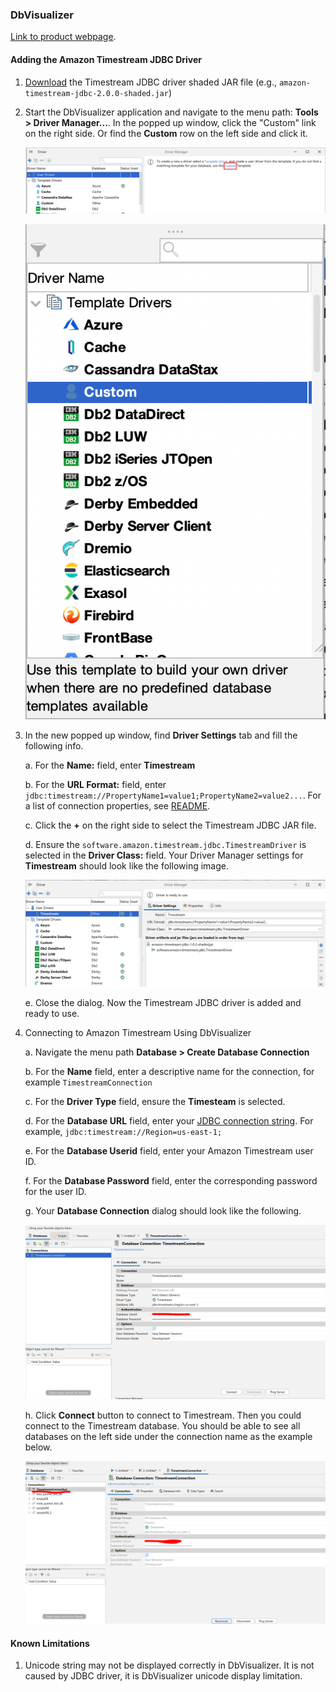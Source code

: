 ### DbVisualizer 
[Link to product webpage](https://www.dbvis.com/download/).

#### Adding the Amazon Timestream JDBC Driver
1. [Download](https://github.com/awslabs/amazon-timestream-driver-jdbc/releases/latest) the Timestream JDBC driver shaded JAR file (e.g., `amazon-timestream-jdbc-2.0.0-shaded.jar`)
2. Start the DbVisualizer application and navigate to the menu path: **Tools > Driver Manager...**. In the popped up window, click the "Custom" link on the right side. Or find the **Custom** row on the left side and click it.

    ![Example](../images/dbvisualizer/DbVisualizer1.png)

    ![Example](../images/dbvisualizer/DbVisualizer4.png)

3. In the new popped up window, find **Driver Settings** tab and fill the following info.

    a. For the **Name:** field, enter **Timestream**

    b. For the **URL Format:** field, enter ```jdbc:timestream://PropertyName1=value1;PropertyName2=value2...```. For a list of connection properties, see [README](../../README.md#optional-connection-properties).

    c. Click the **+** on the right side to select the Timestream JDBC JAR file.

    d. Ensure the ```software.amazon.timestream.jdbc.TimestreamDriver``` is selected in the **Driver Class:** field. Your Driver Manager settings for **Timestream** should look like the following image.

    ![Example](../images/dbvisualizer/DbVisualizer2.png)

    e. Close the dialog. Now the Timestream JDBC driver is added and ready to use.

4. Connecting to Amazon Timestream Using DbVisualizer

    a. Navigate the menu path **Database > Create Database Connection**

    b. For the **Name** field, enter a descriptive name for the connection, for example ```TimestreamConnection```

    c. For the **Driver Type** field, ensure the **Timesteam** is selected.

    d. For the **Database URL** field, enter your [JDBC connection string](../../README.md#optional-connection-properties). For example, ```jdbc:timestream://Region=us-east-1;```

    e. For the **Database Userid** field, enter your Amazon Timestream user ID.

    f. For the **Database Password** field, enter the corresponding password for the user ID.

    g. Your **Database Connection** dialog should look like the following.

    ![Example](../images/dbvisualizer/DbVisualizer3.png)

    h. Click **Connect** button to connect to Timestream. Then you could connect to the Timestream database. You should be able to see all databases on the left side under the connection name as the example below.

     ![Example](../images/dbvisualizer/DbVisualizer5.png)

#### Known Limitations
1. Unicode string may not be displayed correctly in DbVisualizer. It is not caused by JDBC driver, it is DbVisualizer unicode display limitation.